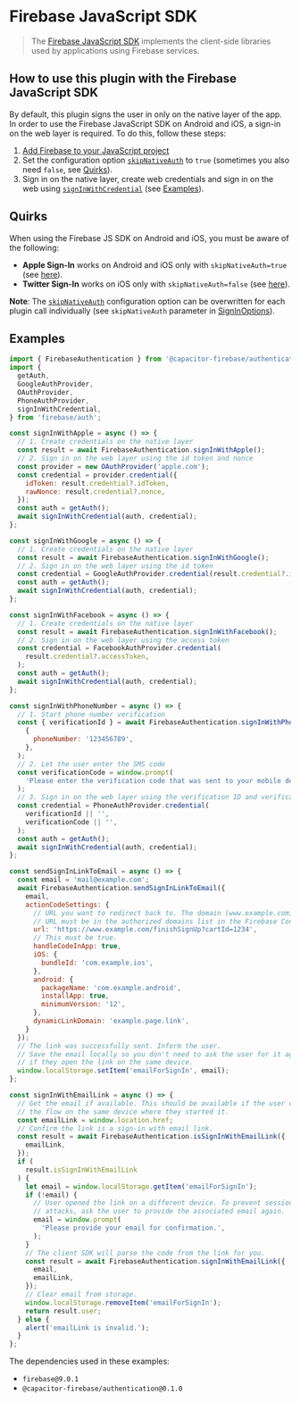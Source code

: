 # Firebase JavaScript SDK

> The [Firebase JavaScript SDK](https://firebase.google.com/docs/reference/js) implements the client-side libraries used by applications using Firebase services.

## How to use this plugin with the Firebase JavaScript SDK

By default, this plugin signs the user in only on the native layer of the app.
In order to use the Firebase JavaScript SDK on Android and iOS, a sign-in on the web layer is required.
To do this, follow these steps:

1. [Add Firebase to your JavaScript project](https://firebase.google.com/docs/web/setup)
1. Set the configuration option [`skipNativeAuth`](/packages/authentication/README.md#configuration) to `true` (sometimes you also need `false`, see [Quirks](#quirks)).
1. Sign in on the native layer, create web credentials and sign in on the web using [`signInWithCredential`](https://firebase.google.com/docs/reference/js/auth.md#signinwithcredential) (see [Examples](#examples)).

## Quirks

When using the Firebase JS SDK on Android and iOS, you must be aware of the following:

- **Apple Sign-In** works on Android and iOS only with `skipNativeAuth=true` (see [here](https://github.com/robingenz/capacitor-firebase-authentication/issues/41#issuecomment-884106449)).
- **Twitter Sign-In** works on iOS only with `skipNativeAuth=false` (see [here](https://github.com/robingenz/capacitor-firebase-authentication/issues/93#issuecomment-939459594)).

**Note**: The [`skipNativeAuth`](/packages/authentication/README.md#configuration) configuration option can be overwritten for each plugin call individually (see `skipNativeAuth` parameter in [SignInOptions](/packages/authentication/README.md#signinoptions)).

## Examples

```js
import { FirebaseAuthentication } from '@capacitor-firebase/authentication';
import {
  getAuth,
  GoogleAuthProvider,
  OAuthProvider,
  PhoneAuthProvider,
  signInWithCredential,
} from 'firebase/auth';

const signInWithApple = async () => {
  // 1. Create credentials on the native layer
  const result = await FirebaseAuthentication.signInWithApple();
  // 2. Sign in on the web layer using the id token and nonce
  const provider = new OAuthProvider('apple.com');
  const credential = provider.credential({
    idToken: result.credential?.idToken,
    rawNonce: result.credential?.nonce,
  });
  const auth = getAuth();
  await signInWithCredential(auth, credential);
};

const signInWithGoogle = async () => {
  // 1. Create credentials on the native layer
  const result = await FirebaseAuthentication.signInWithGoogle();
  // 2. Sign in on the web layer using the id token
  const credential = GoogleAuthProvider.credential(result.credential?.idToken);
  const auth = getAuth();
  await signInWithCredential(auth, credential);
};

const signInWithFacebook = async () => {
  // 1. Create credentials on the native layer
  const result = await FirebaseAuthentication.signInWithFacebook();
  // 2. Sign in on the web layer using the access token
  const credential = FacebookAuthProvider.credential(
    result.credential?.accessToken,
  );
  const auth = getAuth();
  await signInWithCredential(auth, credential);
};

const signInWithPhoneNumber = async () => {
  // 1. Start phone number verification
  const { verificationId } = await FirebaseAuthentication.signInWithPhoneNumber(
    {
      phoneNumber: '123456789',
    },
  );
  // 2. Let the user enter the SMS code
  const verificationCode = window.prompt(
    'Please enter the verification code that was sent to your mobile device.',
  );
  // 3. Sign in on the web layer using the verification ID and verification code.
  const credential = PhoneAuthProvider.credential(
    verificationId || '',
    verificationCode || '',
  );
  const auth = getAuth();
  await signInWithCredential(auth, credential);
};

const sendSignInLinkToEmail = async () => {
  const email = 'mail@example.com';
  await FirebaseAuthentication.sendSignInLinkToEmail({
    email,
    actionCodeSettings: {
      // URL you want to redirect back to. The domain (www.example.com) for this
      // URL must be in the authorized domains list in the Firebase Console.
      url: 'https://www.example.com/finishSignUp?cartId=1234',
      // This must be true.
      handleCodeInApp: true,
      iOS: {
        bundleId: 'com.example.ios',
      },
      android: {
        packageName: 'com.example.android',
        installApp: true,
        minimumVersion: '12',
      },
      dynamicLinkDomain: 'example.page.link',
    }
  });
  // The link was successfully sent. Inform the user.
  // Save the email locally so you don't need to ask the user for it again
  // if they open the link on the same device.
  window.localStorage.setItem('emailForSignIn', email);
};

const signInWithEmailLink = async () => {
  // Get the email if available. This should be available if the user completes
  // the flow on the same device where they started it.
  const emailLink = window.location.href;
  // Confirm the link is a sign-in with email link.
  const result = await FirebaseAuthentication.isSignInWithEmailLink({
    emailLink,
  });
  if (
    result.isSignInWithEmailLink
  ) {
    let email = window.localStorage.getItem('emailForSignIn');
    if (!email) {
      // User opened the link on a different device. To prevent session fixation
      // attacks, ask the user to provide the associated email again.
      email = window.prompt(
        'Please provide your email for confirmation.',
      );
    }
    // The client SDK will parse the code from the link for you.
    const result = await FirebaseAuthentication.signInWithEmailLink({
      email,
      emailLink,
    });
    // Clear email from storage.
    window.localStorage.removeItem('emailForSignIn');
    return result.user;
  } else {
    alert('emailLink is invalid.');
  }
};
```

The dependencies used in these examples:

- `firebase@9.0.1`
- `@capacitor-firebase/authentication@0.1.0`
